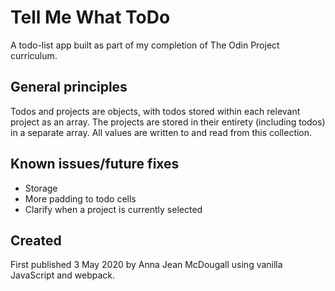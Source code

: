 # Tell Me What ToDo

A todo-list app built as part of my completion of The Odin Project curriculum.

## General principles

Todos and projects are objects, with todos stored within each relevant project as an array. The projects are stored in their entirety (including todos) in a separate array. All values are written to and read from this collection. 

## Known issues/future fixes

- Storage
- More padding to todo cells
- Clarify when a project is currently selected

## Created

First published 3 May 2020 by Anna Jean McDougall using vanilla JavaScript and webpack.
